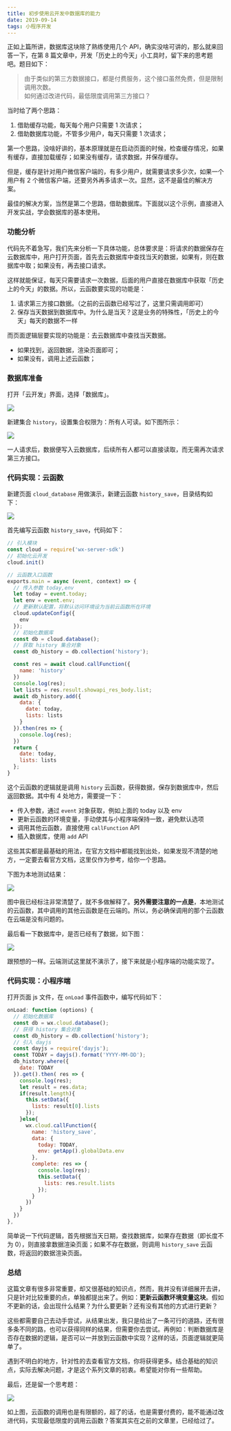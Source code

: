 ```yaml
---
title: 初步使用云开发中数据库的能力
date: 2019-09-14
tags: 小程序开发
---
```


正如上篇所讲，数据库这块除了熟练使用几个 API，确实没啥可讲的，那么就来回答一下，在第 8 篇文章中，开发「历史上的今天」小工具时，留下来的思考题吧。题目如下：

> 由于类似的第三方数据接口，都是付费服务，这个接口虽然免费，但是限制调用次数。  
> 如何通过改进代码，最低限度调用第三方接口？

当时给了两个思路：

1. 借助缓存功能，每天每个用户只需要 1 次请求；
2. 借助数据库功能，不管多少用户，每天只需要 1 次请求；

第一个思路，没啥好讲的，基本原理就是在启动页面的时候，检查缓存情况，如果有缓存，直接加载缓存；如果没有缓存，请求数据，并保存缓存。

但是，缓存是针对用户微信客户端的，有多少用户，就需要请求多少次，如果一个用户有 2 个微信客户端，还要另外再多请求一次。显然，这不是最佳的解决方案。

最佳的解决方案，当然是第二个思路，借助数据库。下面就以这个示例，直接进入开发实战，学会数据库的基本使用。

### 功能分析
代码先不着急写，我们先来分析一下具体功能，总体要求是：将请求的数据保存在云数据库中，用户打开页面，首先去云数据库中查找当天的数据，如果有，则在数据库中取；如果没有，再去接口请求。

这样就能保证，每天只需要请求一次数据，后面的用户直接在数据库中获取「历史上的今天」的数据。所以，云函数要实现的功能是：

1. 请求第三方接口数据。（之前的云函数已经写过了，这里只需调用即可）
2. 保存当天数据到数据库中。为什么是当天？这是业务的特殊性，「历史上的今天」每天的数据不一样

而页面逻辑层要实现的功能是：去云数据库中查找当天数据。

- 如果找到，返回数据，渲染页面即可；
- 如果没有，调用上述云函数；

### 数据库准备
打开「云开发」界面，选择「数据库」。

![](../image/collection/miniprogram/2019-09-12-21-07-51.png)

新建集合 `history`，设置集合权限为：所有人可读。如下图所示：

![](../image/collection/miniprogram/2019-09-12-21-09-19.png)

一人请求后，数据便写入云数据库，后续所有人都可以直接读取，而无需再次请求第三方接口。

### 代码实现：云函数
新建页面 `cloud_database` 用做演示，新建云函数 `history_save`，目录结构如下：

![](../image/collection/miniprogram/2019-09-12-20-46-11.png)

首先编写云函数 `history_save`，代码如下：

```js
// 引入模块
const cloud = require('wx-server-sdk')
// 初始化云开发
cloud.init()

// 云函数入口函数
exports.main = async (event, context) => {
  // 传入参数 today,env
  let today = event.today;
  let env = event.env;
  // 更新默认配置，将默认访问环境设为当前云函数所在环境
  cloud.updateConfig({
    env
  });
  // 初始化数据库
  const db = cloud.database();
  // 获取 history 集合对象
  const db_history = db.collection('history');

  const res = await cloud.callFunction({
    name: 'history'
  })
  console.log(res);
  let lists = res.result.showapi_res_body.list;
  await db_history.add({
    data: {
      date: today,
      lists: lists
    }
  }).then(res => {
    console.log(res);
  })
  return {
    date: today,
    lists: lists
  };
}
```

这个云函数的逻辑就是调用 `history` 云函数，获得数据，保存到数据库中，然后返回数据。其中有 4 处地方，需要提一下：

- 传入参数，通过 `event` 对象获取，例如上面的 today 以及 env
- 更新云函数的环境变量，手动使其与小程序端保持一致，避免默认选项
- 调用其他云函数，直接使用 `callFunction` API
- 插入数据库，使用 `add` API

这些其实都是最基础的用法，在官方文档中都能找到出处，如果发现不清楚的地方，一定要去看官方文档，这里仅作为参考，给你一个思路。

下图为本地测试结果：

![](../image/collection/miniprogram/2019-09-13-08-10-34.png)

图中我已经标注非常清楚了，就不多做解释了。**另外需要注意的一点是**，本地测试的云函数，其中调用的其他云函数是在云端的。所以，务必确保调用的那个云函数在云端是没有问题的。

最后看一下数据库中，是否已经有了数据，如下图：

![](../image/collection/miniprogram/2019-09-13-08-13-16.png)

跟预想的一样。云端测试这里就不演示了，接下来就是小程序端的功能实现了。

### 代码实现：小程序端
打开页面 js 文件，在 `onLoad` 事件函数中，编写代码如下：

```js
onLoad: function (options) {
  // 初始化数据库
  const db = wx.cloud.database();
  // 获得 history 集合对象
  const db_history = db.collection('history');
  // 引入 dayjs
  const dayjs = require('dayjs');
  const TODAY = dayjs().format('YYYY-MM-DD');
  db_history.where({
    date: TODAY
  }).get().then( res => {
    console.log(res);
    let result = res.data;
    if(result.length){
      this.setData({
        lists: result[0].lists
      });
    }else{
      wx.cloud.callFunction({
        name: 'history_save',
        data: {
          today: TODAY,
          env: getApp().globalData.env
        },
        complete: res => {
          console.log(res);
          this.setData({
            lists: res.result.lists
          });
        }
      })
    }
  })
},
```

简单说一下代码逻辑，首先根据当天日期，查找数据库，如果存在数据（即长度不为 0），则直接拿数据渲染页面；如果不存在数据，则调用 `history_save` 云函数，将返回的数据渲染页面。

### 总结
这篇文章有很多非常重要，却又很基础的知识点，然而，我并没有详细展开去讲，只是针对比较重要的点，单独都提出来了。例如：**更新云函数环境变量这块**。假如不更新的话，会出现什么结果？为什么要更新？还有没有其他的方式进行更新？

这些都需要自己去动手尝试，从结果出发，我只是给出了一条可行的道路，还有很多条不同的路，也可以获得同样的结果，但需要你去尝试。再例如：判断数据库是否存在数据的逻辑，是否可以一并放到云函数中实现？这样的话，页面逻辑就更简单了。

遇到不明白的地方，针对性的去查看官方文档，你将获得更多。结合基础的知识点，实际去解决问题，才是这个系列文章的初衷。希望能对你有一些帮助。

最后，还是留一个思考题：

![](../image/collection/miniprogram/2019-09-13-11-00-31.png)

如上图，云函数的调用也是有限额的，超了的话，也是需要付费的，能不能通过改进代码，实现最低限度的调用云函数？答案其实在之前的文章里，已经给过了。


